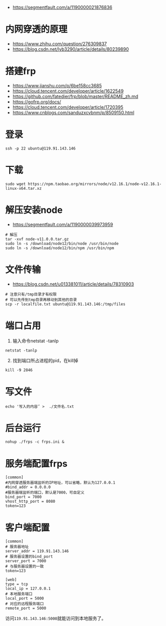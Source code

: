- https://segmentfault.com/a/1190000021876836

# 内网穿透的原理
- https://www.zhihu.com/question/276309837
- https://blog.csdn.net/lyb3290/article/details/80239890

# 搭建frp
- https://www.jianshu.com/p/6be158cc3685
- https://cloud.tencent.com/developer/article/1622549
- https://github.com/fatedier/frp/blob/master/README_zh.md
- https://gofrp.org/docs/
- https://cloud.tencent.com/developer/article/1720395
- https://www.cnblogs.com/sanduzxcvbnm/p/8509150.html

# 登录
```shell
ssh -p 22 ubuntu@119.91.143.146
```

# 下载
```shell
sudo wget https://npm.taobao.org/mirrors/node/v12.16.1/node-v12.16.1-linux-x64.tar.xz
```

# 解压安装node
- https://segmentfault.com/a/1190000039973959
```shell
# 解压 
tar -xvf node-v11.0.0.tar.gz
sudo ln -s /download/node12/bin/node /usr/bin/node
sudo ln -s /download/node12/bin/npm /usr/bin/npm
```

# 文件传输
- https://blog.csdn.net/u013381011/article/details/78310903
```shell
# 注意只有/tmp目录才有权限
# 可以先传到tmp目录再移动到其他的目录
scp -r localfile.txt ubuntu@119.91.143.146:/tmp/files
```

# 端口占用
1. 输入命令netstat -tanlp
```shell
netstat -tanlp
```
2. 找到端口所占进程的pid，在kill掉
```shell
kill -9 2846
```

# 写文件
```shell
echo '写入的内容’ >  ./文件名.txt
```

# 后台运行
```shell
nohup ./frps -c frps.ini &
```

# 服务端配置frps
```shell
[common]
#内网穿透服务器端监听的IP地址，可以省略，默认为127.0.0.1
#bind_addr = 0.0.0.0
#服务器端监听的端口，默认是7000，可自定义
bind_port = 7000
vhost_http_port = 8080
token=123
```

# 客户端配置
```shell
[common]
# 服务器地址
server_addr = 119.91.143.146
# 服务器设置的bind_port
server_port = 7000
# 与服务器设置的一致
token=123

[web]
type = tcp
local_ip = 127.0.0.1
# 本地服务端口
local_port = 5000
# 对应的远程服务端口
remote_port = 5000
```
访问`119.91.143.146:5000`就能访问到本地服务了。